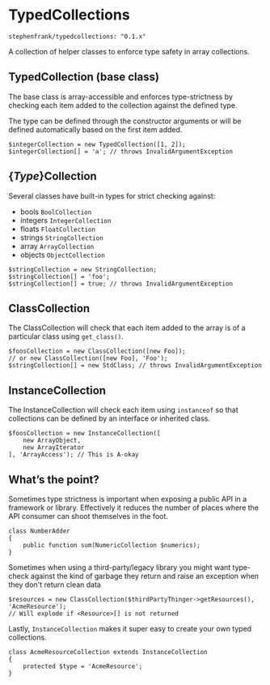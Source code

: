 TypedCollections
================

`stephenfrank/typedcollections: "0.1.x"`


A collection of helper classes to enforce type safety in array collections.

TypedCollection (base class)
------------------------------

The base class is array-accessible and enforces type-strictness by checking each item added to the collection against the defined type.

The type can be defined through the constructor arguments or will be defined automatically based on the first item added.

```
$integerCollection = new TypedCollection([1, 2]);
$integerCollection[] = 'a'; // throws InvalidArgumentException
```

{*Type*}Collection
------------------------------

Several classes have built-in types for strict checking against:

- bools `BoolCollection`
- integers `IntegerCollection`
- floats `FloatCollection`
- strings `StringCollection`
- array `ArrayCollection`
- objects `ObjectCollection`

```
$stringCollection = new StringCollection;
$stringCollection[] = 'foo';
$stringCollection[] = true; // throws InvalidArgumentException
```

ClassCollection
------------------------------
The ClassCollection will check that each item added to the array is of a particular class using `get_class()`.

```
$foosCollection = new ClassCollection([new Foo]);
// or new ClassCollection([new Foo], 'Foo');
$stringCollection[] = new StdClass; // throws InvalidArgumentException
```

InstanceCollection
------------------------------

The InstanceCollection will check each item using `instanceof` so that collections can be defined by an interface or inherited class.

```
$foosCollection = new InstanceCollection([
	new ArrayObject,
	new ArrayIterator
], 'ArrayAccess'); // This is A-okay

```

What&rsquo;s the point?
-----------------
Sometimes type strictness is important when exposing a public API in a framework or library. Effectively it reduces the number of places where the API consumer can shoot themselves in the foot.


```
class NumberAdder
{
	public function sum(NumericCollection $numerics);
}
```

Sometimes when using a third-party/legacy library you might want type-check against the kind of garbage they return and raise an exception when they don't return clean data

```
$resources = new ClassCollection($thirdPartyThinger->getResources(), 'AcmeResource');
// Will explode if <Resource>[] is not returned
```

Lastly, `InstanceCollection` makes it super easy to create your own typed collections.

```
class AcmeResourceCollection extends InstanceCollection
{
	protected $type = 'AcmeResource';
}
```




